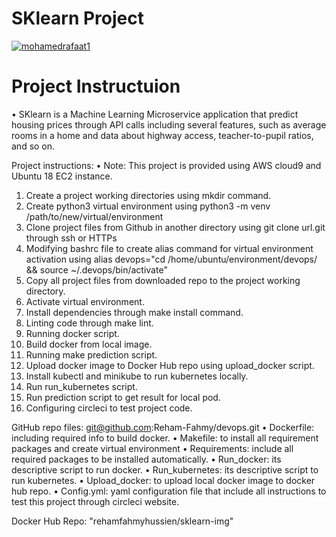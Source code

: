 #                                              SKlearn Project

[![mohamedrafaat1](https://circleci.com/gh/mohamedrafaat1/devops.svg?style=shield)](https://app.circleci.com/pipelines/github/mohamedrafaat1)





# Project Instructuion                                                  

•	SKlearn is a Machine Learning Microservice application that predict housing prices through API calls including several features, such as average rooms in a home and data about highway access, teacher-to-pupil ratios, and so on. 

 

Project instructions:
•	Note: This project is provided using AWS cloud9 and Ubuntu 18 EC2 instance.
1.	Create a project working directories using mkdir command.
2.	Create python3 virtual environment using python3 -m venv /path/to/new/virtual/environment
3.	 Clone project files from Github in another directory using git clone url.git through ssh or HTTPs
4.	Modifying bashrc file to create alias command for virtual environment activation using alias devops="cd /home/ubuntu/environment/devops/ && source ~/.devops/bin/activate"
5.	Copy all project files from downloaded repo to the project working directory.
6.	Activate virtual environment.
7.	Install dependencies through make install command.
8.	Linting code through make lint.
9.	Running docker script.
10.	Build docker from local image.
11.	Running make prediction script.
12.	Upload docker image to Docker Hub repo using upload_docker script.
13.	Install kubectl and minikube to run kubernetes locally.
14.	Run run_kubernetes script.
15.	Run prediction script to get result for local pod.
16.	Configuring circleci to test project code.

GitHub repo files:  git@github.com:Reham-Fahmy/devops.git
•	Dockerfile: including required info to build docker.
•	Makefile: to install all requirement packages and create virtual environment
•	Requirements:  include all required packages to be installed automatically.
•	Run_docker: its descriptive script to run docker.
•	Run_kubernetes: its descriptive script to run kubernetes.
•	Upload_docker: to upload local docker image to docker hub repo.
•	Config.yml: yaml configuration file that include all instructions to test this project through circleci website. 

Docker Hub Repo:
   "rehamfahmyhussien/sklearn-img"
